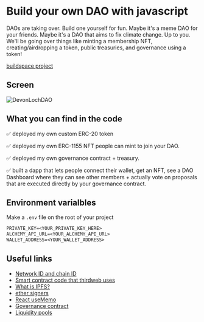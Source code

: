 # Build your own DAO with javascript

DAOs are taking over. Build one yourself for fun. Maybe it's a meme DAO for your friends. Maybe it's a DAO that aims to fix climate change. Up to you. We'll be going over things like minting a membership NFT, creating/airdropping a token, public treasuries, and governance using a token!

[buildspace project](https://app.buildspace.so/projects/COb520aae3-7925-42f4-a5e7-eaf718933766)

## Screen

![DevonLochDAO](screen.png 'DevonLochDAO')

## What you can find in the code

✅ deployed my own custom ERC-20 token

✅ deployed my own ERC-1155 NFT people can mint to join your DAO.

✅ deployed my own governance contract + treasury.

✅ built a dapp that lets people connect their wallet, get an NFT, see a DAO Dashboard where they can see other members + actually vote on proposals that are executed directly by your governance contract.

## Environment varialbles

Make a `.env` file on the root of your project

```txt
PRIVATE_KEY=<YOUR_PRIVATE_KEY_HERE>
ALCHEMY_API_URL=<YOUR_ALCHEMY_API_URL>
WALLET_ADDRESS=<YOUR_WALLET_ADDRESS>
```

## Useful links

- [Network ID and chain ID](https://besu.hyperledger.org/en/stable/Concepts/NetworkID-And-ChainID/)
- [Smart contract code that thirdweb uses](https://github.com/nftlabs/nftlabs-protocols/blob/main/contracts/LazyNFT.sol)
- [What is IPFS?](https://docs.ipfs.io/concepts/what-is-ipfs/)
- [ether signers](https://docs.ethers.io/v5/api/signer/)
- [React useMemo](https://reactjs.org/docs/hooks-reference.html#usememo)
- [Governance contract](https://docs.openzeppelin.com/contracts/4.x/api/governance)
- [Liquidity pools](https://docs.uniswap.org/protocol/V2/concepts/core-concepts/pools)
